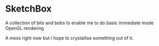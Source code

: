 # SketchBox
A collection of bits and bobs to enable me to do basic immediate mode OpenGL rendering

A mess right now but I hope to crystallise something out of it.
